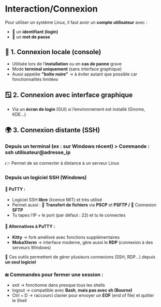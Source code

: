 # Interaction/Connexion

Pour utiliser un système Linux, il faut avoir un **compte utilisateur** avec :

- 👤 un **identifiant (login)**
- 🔑 un **mot de passe**



## **🧱 1. Connexion locale (console)**

- Utilisée lors de l’**installation** ou en **cas de panne** grave
- Mode **terminal uniquement** (sans interface graphique)
- Aussi appelée **"boîte noire"** → à éviter autant que possible car fonctionnalités limitées



## **🪟 2. Connexion avec interface graphique**

- Via un **écran de login** (GUI) si l’environnement est installé (Gnome, KDE…)



## **🌍 3. Connexion distante (SSH)**

### **Depuis un terminal (ex : sur Windows récent) >** Commande : ssh utilisateur@adresse_ip

👉 Permet de se connecter à distance à un serveur Linux

### **Depuis un logiciel SSH (Windows)**

#### 🧰 **PuTTY** :

- Logiciel SSH **libre** (licence MIT) et très utilisé
- Permet aussi : 🔁 **Transfert de fichiers** via **PSCP** et **PSFTP /** 📁 Connexion **SFTP**
- Tu tapes l’IP + le port (par défaut : 22) et tu te connectes

#### 🧩 **Alternatives à PuTTY** :

- **Kitty** → fork amélioré avec fonctions supplémentaires
- **MobaXterm** → interface moderne, gère aussi le **RDP** (connexion à des serveurs Windows)

🔧 Ces outils permettent de gérer plusieurs connexions (SSH, RDP...) depuis **un seul logiciel**

### **🔚 Commandes pour fermer une session :**

- exit → fonctionne dans presque tous les shells
- logout → compatible avec **Bash**, **mais pas avec sh (Bourne)**
- Ctrl + D → raccourci clavier pour envoyer un **EOF** (end of file) et quitter le Shell

